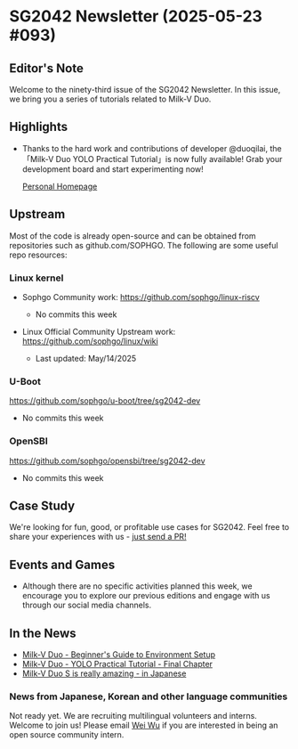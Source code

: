 # SG2042 Newsletter (2025-05-23 #093)

## Editor's Note

Welcome to the ninety-third issue of the SG2042 Newsletter. In this issue, we bring you a series of tutorials related to Milk-V Duo.

## Highlights

+ Thanks to the hard work and contributions of developer @duoqilai, the「Milk-V Duo YOLO Practical Tutorial」is now fully available! Grab your development board and start experimenting now!

  [Personal Homepage](https://space.bilibili.com/1829697)

## Upstream

Most of the code is already open-source and can be obtained from repositories such as github.com/SOPHGO. The following are some useful repo resources:

### Linux kernel

+ Sophgo Community work: https://github.com/sophgo/linux-riscv

  + No commits this week

+ Linux Official Community Upstream work: https://github.com/sophgo/linux/wiki

  + Last updated: May/14/2025


### U-Boot

https://github.com/sophgo/u-boot/tree/sg2042-dev

+ No commits this week

### OpenSBI

https://github.com/sophgo/opensbi/tree/sg2042-dev

+ No commits this week

## Case Study

We're looking for fun, good, or profitable use cases for SG2042. Feel free to share your experiences with us - [just send a PR!](https://github.com/sophgocommunity/SG2042-Newsletter/pulls)

## Events and Games

+ Although there are no specific activities planned this week, we encourage you to explore our previous editions and engage with us through our social media channels.


## In the News

+ [Milk-V Duo - Beginner's Guide to Environment Setup][news-1]
+ [Milk-V Duo - YOLO Practical Tutorial - Final Chapter][news-2]
+ [Milk-V Duo S is really amazing - in Japanese][news-3]

[news-1]:https://www.bilibili.com/video/BV12AE9zREWE
[news-2]:https://www.bilibili.com/video/BV195JJzVESz
[news-3]:https://x.com/iwanorigoro/status/1925567208526434498

### News from Japanese, Korean and other language communities

Not ready yet. We are recruiting multilingual volunteers and interns. Welcome to join us! Please email [Wei Wu](mailto:wuwei2016@iscas.ac.cn) if you are interested in being an open source community intern.